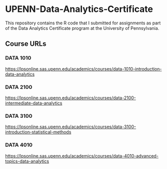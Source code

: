 # UPENN-Data-Analytics-Certificate
This repository contains the R code that I submitted for assignments as part of the Data Analytics Certificate program at the University of Pennsylvania.

## Course URLs

### DATA 1010
https://lpsonline.sas.upenn.edu/academics/courses/data-1010-introduction-data-analytics

### DATA 2100
https://lpsonline.sas.upenn.edu/academics/courses/data-2100-intermediate-data-analytics

### DATA 3100
https://lpsonline.sas.upenn.edu/academics/courses/data-3100-introduction-statistical-methods

### DATA 4010
https://lpsonline.sas.upenn.edu/academics/courses/data-4010-advanced-topics-data-analytics 


